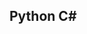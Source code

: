 ##  Python C#

## 

<!--
**dmgdevGit/dmgdevGit** is a ✨ _special_ ✨ repository because its `README.md` (this file) appears on your GitHub profile.

Here are some ideas to get you started:

-->
